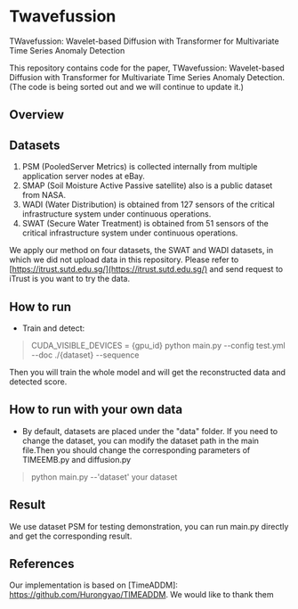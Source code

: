 # Twavefussion
TWavefussion: Wavelet-based Diffusion with Transformer for Multivariate Time Series Anomaly Detection

This repository contains code for the paper, TWavefussion: Wavelet-based Diffusion with Transformer for Multivariate Time Series Anomaly Detection.
(The code is being sorted out and we will continue to update it.)

##  Overview


## Datasets

1. PSM (PooledServer Metrics) is collected internally from multiple application server nodes at eBay.
2. SMAP (Soil Moisture Active Passive satellite) also is a public dataset from NASA. 
3. WADI (Water Distribution) is obtained from 127 sensors of the critical infrastructure system under continuous operations. 
4. SWAT (Secure Water Treatment) is obtained from 51 sensors of the critical infrastructure system under continuous operations. 

We apply our method on four datasets, the SWAT and WADI datasets, in which we did not upload data in this repository. Please refer to [https://itrust.sutd.edu.sg/](https://itrust.sutd.edu.sg/) and send request to iTrust is you want to try the data.

## How to run

- Train and detect:

> CUDA_VISIBLE_DEVICES = {gpu_id} python main.py  --config test.yml  --doc ./{dataset}  --sequence

Then you will train the whole model and will get the reconstructed data and detected score.

## How to run with your own data

- By default, datasets are placed under the "data" folder. If you need to change the dataset, you can modify the dataset path  in the main file.Then you should change the corresponding parameters of TIMEEMB.py and diffusion.py

> python main.py  --'dataset'  your dataset

## Result

We  use dataset PSM for testing demonstration, you can run main.py directly and get the corresponding result.

## References
Our implementation is based on [TimeADDM]: https://github.com/Hurongyao/TIMEADDM. We would like to thank them
